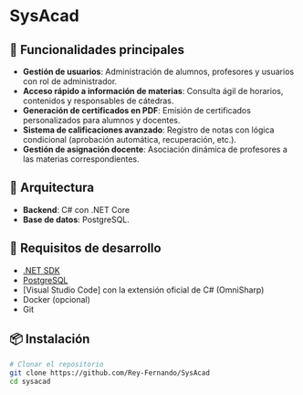 # SysAcad

## 🚀 Funcionalidades principales

- **Gestión de usuarios**: Administración de alumnos, profesores y usuarios con rol de administrador.
- **Acceso rápido a información de materias**: Consulta ágil de horarios, contenidos y responsables de cátedras.
- **Generación de certificados en PDF**: Emisión de certificados personalizados para alumnos y docentes.
- **Sistema de calificaciones avanzado**: Registro de notas con lógica condicional (aprobación automática, recuperación, etc.).
- **Gestión de asignación docente**: Asociación dinámica de profesores a las materias correspondientes.

## 🧱 Arquitectura

- **Backend**: C# con .NET Core 
- **Base de datos**: PostgreSQL.

## 🧰 Requisitos de desarrollo

- [.NET SDK](https://dotnet.microsoft.com/download)
- [PostgreSQL](https://www.postgresql.org/download/)
- [Visual Studio Code] con la extensión oficial de C# (OmniSharp)
- Docker (opcional)
- Git

## 📦 Instalación

```bash
# Clonar el repositorio
git clone https://github.com/Rey-Fernando/SysAcad
cd sysacad
